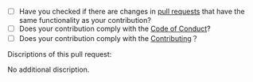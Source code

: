 
<!-- Before creating this pull request, check the questions below: -->  

- [ ] Have you checked if there are changes in [pull requests](https://github.com/Timothy-Liuxf/simple_logger/pulls) that have the same functionality as your contribution?
- [ ] Does your contribution comply with the [Code of Conduct](https://github.com/Timothy-Liuxf/simple_logger/blob/master/CODE_OF_CONDUCT.md)?
- [ ] Does your contribution comply with the [Contributing](https://github.com/Timothy-Liuxf/simple_logger/blob/master/CONTRIBUTING.md)？  

Discriptions of this pull request:

<!-- If you have something to say about this pull request, delete the sentence 'No additional discription.' below and add your description. -->

No additional discription.
